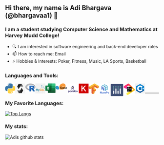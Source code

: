 ## Hi there, my name is Adi Bhargava (@bhargavaa1) 👋

### I am a student studying Computer Science and Mathematics at Harvey Mudd College!
- 🔍 I am interested in software engineering and back-end developer roles
- 📫 How to reach me: Email
- ⚡ Hobbies & Interests: Poker, Fitness, Music, LA Sports, Basketball

### Languages and Tools:

<img align="left" alt="Python" width="33px" src="https://github.com/DestrosCMC/DestrosCMC/blob/main/assets/logos/python.png" />
<img align="left" alt="Solidity" width="33px" src="https://github.com/DestrosCMC/DestrosCMC/blob/main/assets/logos/solidity_logo.jpg" />
<img align="left" alt="R" width="33px" src="https://github.com/DestrosCMC/DestrosCMC/blob/main/assets/logos/R logo.png" />
<img align="left" alt="SQL" width="33px" src="https://github.com/DestrosCMC/DestrosCMC/blob/main/assets/logos/mysql.png" />
<img align="left" alt="Excel" width="33px" src="https://github.com/DestrosCMC/DestrosCMC/blob/main/assets/logos/excel_logo.png" />
<img align="left" alt="Scikit-learn" width="38px" src="https://github.com/DestrosCMC/DestrosCMC/blob/main/assets/logos/sk-learn.png" />
<img align="left" alt="Pandas" width="38px" src="https://github.com/DestrosCMC/DestrosCMC/blob/main/assets/logos/pandas_logo.png" />
<img align="left" alt="Keras" width="33px" src="https://github.com/DestrosCMC/DestrosCMC/blob/main/assets/logos/keras_logo.png" />
<img align="left" alt="TensorFlow" width="33px" src="https://github.com/DestrosCMC/DestrosCMC/blob/main/assets/logos/tensorflow_logo.png" />
<img align="left" alt="Numpy" width="38px" src="https://github.com/DestrosCMC/DestrosCMC/blob/main/assets/logos/numpy_logo.png" />
<img align="left" alt="Plotly" width="43px" src="https://github.com/DestrosCMC/DestrosCMC/blob/main/assets/logos/plotly_logo.png" />
<img align="left" alt="Jetbrains" width="38px" src="https://github.com/DestrosCMC/DestrosCMC/blob/main/assets/logos/jetbrains_logo.png" />
<img align="left" alt="CPP" width="33px" src="https://github.com/DestrosCMC/DestrosCMC/blob/main/assets/logos/cpp_logo.png" />
<br/>

****** 
### My Favorite Languages:
[![Top Langs](https://github-readme-stats.vercel.app/api/top-langs/?username=bhargavaa1&layout=compact)](https://github.com/bhargavaa1/github-readme-stats)

### My stats:
![Adis github stats](https://github-readme-stats.vercel.app/api?username=bhargavaa1&show_icons=true&theme=cobalt)
